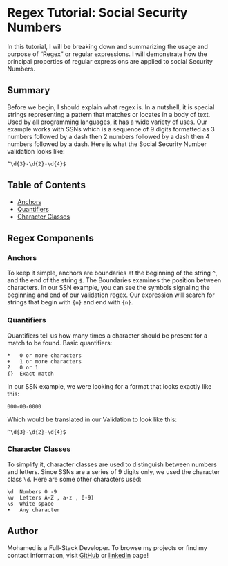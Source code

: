 # Regex Tutorial: Social Security Numbers

In this tutorial, I will be breaking down and summarizing the usage and purpose of “Regex” or regular expressions.  I will demonstrate how the principal properties of regular expressions are applied to social Security Numbers.  

## Summary

Before we begin, I should explain what regex is. In a nutshell, it is special strings representing a pattern that matches or locates in a body of text.   Used by all programming languages, it has a wide variety of uses. 
Our example works with SSNs which is a sequence of 9 digits formatted as 3 numbers followed by a dash then 2 numbers followed by a dash then 4 numbers followed by a dash. 
Here is what the Social Security Number validation looks like: 

```
^\d{3}-\d{2}-\d{4}$
```

## Table of Contents

- [Anchors](#anchors)
- [Quantifiers](#quantifiers)
- [Character Classes](#character-classes)



## Regex Components

### Anchors

To keep it simple, anchors are boundaries at the beginning of the string `^`, and the end of the string `$`.  The Boundaries examines the position between characters.
In our SSN example, you can see the symbols signaling the beginning and end of our validation regex.  Our expression will search for strings that begin with `{n}` and end with `{n}`.

### Quantifiers
Quantifiers tell us how many times a character should be present for a match to be found. 
Basic quantifiers: 

```
*	0 or more characters  
+ 	1 or more characters 
? 	0 or 1 
{} 	Exact match 
```

In our SSN example, we were looking for a format that looks exactly like this:

```
000-00-0000
```

Which would be translated in our Validation to look like this: 

```
^\d{3}-\d{2}-\d{4}$
```

### Character Classes

To simplify it, character classes are used to distinguish between numbers and letters. Since SSNs are a series of 9 digits only, we used the character class `\d`. 
Here are some other characters used: 

```
\d 	Numbers 0 -9 
\w 	Letters A-Z , a-z , 0-9) 
\s 	White space 
•	Any character
```

## Author

Mohamed is a Full-Stack Developer. To browse my projects or find my contact information, visit [GitHub](https://github.com/mo9399) or [linkedIn](https://www.linkedin.com/in/mohamed-abdullahi-944b2922b/) page!